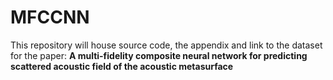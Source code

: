 # MFCCNN
This repository will house source code, the appendix and link to the dataset for the paper: 
**A multi-fidelity composite neural network for predicting scattered acoustic field of the acoustic metasurface**
